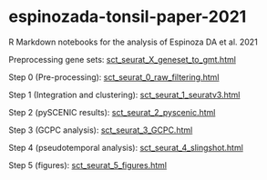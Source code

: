 # espinozada-tonsil-paper-2021
R Markdown notebooks for the analysis of Espinoza DA et al. 2021

Preprocessing gene sets: [sct_seurat_X_geneset_to_gmt.html](https://htmlpreview.github.io/?https://github.com/diegoalexespi/espinozada-tonsil-paper-2021/blob/main/sct_seurat_X_geneset_to_gmt.html)

Step 0 (Pre-processing): [sct_seurat_0_raw_filtering.html](https://htmlpreview.github.io/?https://github.com/diegoalexespi/espinozada-tonsil-paper-2021/blob/main/sct_seurat_0_raw_filtering.html)

Step 1 (Integration and clustering): [sct_seurat_1_seuratv3.html]()

Step 2 (pySCENIC results): [sct_seurat_2_pyscenic.html](https://htmlpreview.github.io/?https://github.com/diegoalexespi/espinozada-tonsil-paper-2021/blob/main/sct_seurat_2_pyscenic.html)

Step 3 (GCPC analysis): [sct_seurat_3_GCPC.html](https://htmlpreview.github.io/?https://github.com/diegoalexespi/espinozada-tonsil-paper-2021/blob/main/sct_seurat_3_GCPC.html)

Step 4 (pseudotemporal analysis): [sct_seurat_4_slingshot.html](https://htmlpreview.github.io/?https://github.com/diegoalexespi/espinozada-tonsil-paper-2021/blob/main/sct_seurat_4_slingshot.html)

Step 5 (figures): [sct_seurat_5_figures.html](https://htmlpreview.github.io/?https://github.com/diegoalexespi/espinozada-tonsil-paper-2021/blob/main/sct_seurat_5_figures.html)

